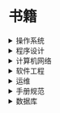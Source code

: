 # 书籍
<details> <summary>操作系统</summary>
<li><a href="https://cdn.74b.cc/book/%E7%8E%B0%E4%BB%A3%E6%93%8D%E4%BD%9C%E7%B3%BB%E7%BB%9F%EF%BC%88%E5%8E%9F%E4%B9%A6%E7%AC%AC3%E7%89%88%EF%BC%89%20%28%E8%AE%A1%E7%AE%97%E6%9C%BA%E7%A7%91%E5%AD%A6%E4%B8%9B%E4%B9%A6%29.pdf" title="现代操作系统（原书第3版） (计算机科学丛书)">现代操作系统（原书第3版） (计算机科学丛书)</a></li>
<li><a href="https://cdn.74b.cc/book/Go%E7%A8%8B%E5%BA%8F%E8%AE%BE%E8%AE%A1%E8%AF%AD%E8%A8%80%EF%BC%88%E8%AF%A6%E7%BB%86%E4%B9%A6%E7%AD%BE%E3%80%81%E6%B8%85%E6%99%B0%E5%AE%8C%E6%95%B4%E7%89%88%EF%BC%89.pdf" title="30天自制操作系统">30天自制操作系统</a></li>

</details>
<details> <summary>程序设计</summary>
<li><a href="https://cdn.74b.cc/book/SRE%20%20Google%E8%BF%90%E7%BB%B4%E8%A7%A3%E5%AF%86.pdf" title="Go程序设计语言">Go程序设计语言</a></li>
<li><a href="https://cdn.74b.cc/book/UNIX%E7%8E%AF%E5%A2%83%E9%AB%98%E7%BA%A7%E7%BC%96%E7%A8%8B%E4%B8%AD%E6%96%87%E7%89%88.pdf" title="UNIX环境高级编程中文版">UNIX环境高级编程中文版</a></li>
<li><a href="https://cdn.74b.cc/book/UNIX%E7%8E%AF%E5%A2%83%E9%AB%98%E7%BA%A7%E7%BC%96%E7%A8%8B_%E7%AC%AC%E4%BA%8C%E7%89%88%E4%B8%AD%E6%96%87.pdf" title="UNIX环境高级编程_第二版中文">UNIX环境高级编程_第二版中文</a></li>


</details>
<details> <summary>计算机网络</summary>
<li><a href="https://cdn.74b.cc/book/HTTP%E6%9D%83%E5%A8%81%E6%8C%87%E5%8D%97.pdf" title="HTTP权威指南">HTTP权威指南</a></li>
<li><a href="https://cdn.74b.cc/book/UNIX%E7%BD%91%E7%BB%9C%E7%BC%96%E7%A8%8B%E5%8D%B71%EF%BC%9A%E5%A5%97%E6%8E%A5%E5%AD%97%E8%81%94%E7%BD%91API%EF%BC%88%E7%AC%AC3%E7%89%88%EF%BC%89.pdf" title="UNIX网络编程卷1：套接字联网API（第3版）">UNIX网络编程卷1：套接字联网API（第3版）</a></li>

</details>

<details> <summary>软件工程</summary>
<li><a href="https://cdn.74b.cc/book/%E4%BA%BA%E6%9C%88%E7%A5%9E%E8%AF%9D.pdf" title="人月神话">人月神话</a></li>
</details>

<details> <summary>运维</summary>
<li><a href="https://cdn.74b.cc/book/SRE%20%20Google%E8%BF%90%E7%BB%B4%E8%A7%A3%E5%AF%86.pdf" title="GoogleSre">GoogleSre</a></li>
</details>

<details> <summary>手册规范</summary>
<li><a href="https://cdn.74b.cc/book/Java%E5%BC%80%E5%8F%91%E6%89%8B%E5%86%8C%EF%BC%88%E5%B5%A9%E5%B1%B1%E7%89%88%EF%BC%89.pdf" title="Java开发手册（嵩山版）">Java开发手册（嵩山版）</a></li>
</details>

<details> <summary>数据库</summary>
<li><a href="https://cdn.74b.cc/book/%5B%5B%E9%AB%98%E6%80%A7%E8%83%BDMySQL%EF%BC%88%E7%AC%AC3%E7%89%88%EF%BC%89%5D.Baron.Scbwartz%E7%AD%89.%E6%89%AB%E6%8F%8F%E7%89%88%5B%E7%94%B5%E5%AD%90%E4%B9%A6.pdf" title="高性能MySQL第3版">高性能MySQL第3版</a></li>
</details>




